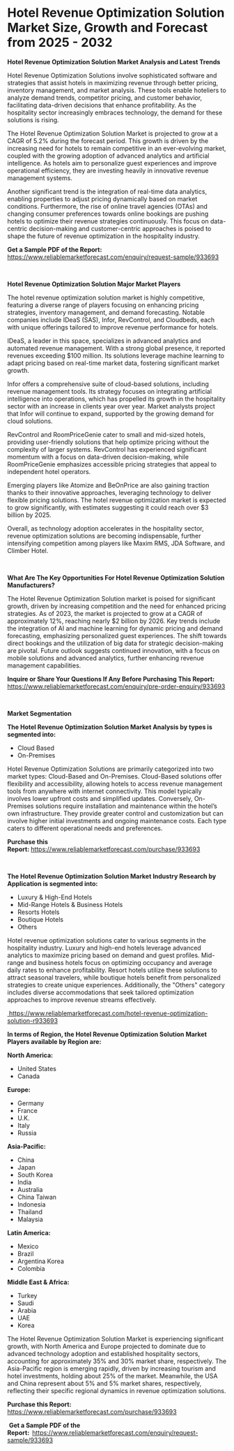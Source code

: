 <p><h1>Hotel Revenue Optimization Solution Market Size, Growth and Forecast from 2025 - 2032</h1></p><p><strong>Hotel Revenue Optimization Solution Market Analysis and Latest Trends</strong></p>
<p><p>Hotel Revenue Optimization Solutions involve sophisticated software and strategies that assist hotels in maximizing revenue through better pricing, inventory management, and market analysis. These tools enable hoteliers to analyze demand trends, competitor pricing, and customer behavior, facilitating data-driven decisions that enhance profitability. As the hospitality sector increasingly embraces technology, the demand for these solutions is rising.</p><p>The Hotel Revenue Optimization Solution Market is projected to grow at a CAGR of 5.2% during the forecast period. This growth is driven by the increasing need for hotels to remain competitive in an ever-evolving market, coupled with the growing adoption of advanced analytics and artificial intelligence. As hotels aim to personalize guest experiences and improve operational efficiency, they are investing heavily in innovative revenue management systems. </p><p>Another significant trend is the integration of real-time data analytics, enabling properties to adjust pricing dynamically based on market conditions. Furthermore, the rise of online travel agencies (OTAs) and changing consumer preferences towards online bookings are pushing hotels to optimize their revenue strategies continuously. This focus on data-centric decision-making and customer-centric approaches is poised to shape the future of revenue optimization in the hospitality industry.</p></p>
<p><strong>Get a Sample PDF of the Report:&nbsp;</strong> <a href="https://www.reliablemarketforecast.com/enquiry/request-sample/933693?utm_campaign=1832&utm_medium=2&utm_source=Github&utm_content=ia&utm_term=18042025&utm_id=hotel-revenue-optimization-solution">https://www.reliablemarketforecast.com/enquiry/request-sample/933693</a></p>
<p>&nbsp;</p>
<p><strong>Hotel Revenue Optimization Solution Major Market Players</strong></p>
<p><p>The hotel revenue optimization solution market is highly competitive, featuring a diverse range of players focusing on enhancing pricing strategies, inventory management, and demand forecasting. Notable companies include IDeaS (SAS), Infor, RevControl, and Cloudbeds, each with unique offerings tailored to improve revenue performance for hotels.</p><p>IDeaS, a leader in this space, specializes in advanced analytics and automated revenue management. With a strong global presence, it reported revenues exceeding $100 million. Its solutions leverage machine learning to adapt pricing based on real-time market data, fostering significant market growth.</p><p>Infor offers a comprehensive suite of cloud-based solutions, including revenue management tools. Its strategy focuses on integrating artificial intelligence into operations, which has propelled its growth in the hospitality sector with an increase in clients year over year. Market analysts project that Infor will continue to expand, supported by the growing demand for cloud solutions.</p><p>RevControl and RoomPriceGenie cater to small and mid-sized hotels, providing user-friendly solutions that help optimize pricing without the complexity of larger systems. RevControl has experienced significant momentum with a focus on data-driven decision-making, while RoomPriceGenie emphasizes accessible pricing strategies that appeal to independent hotel operators.</p><p>Emerging players like Atomize and BeOnPrice are also gaining traction thanks to their innovative approaches, leveraging technology to deliver flexible pricing solutions. The hotel revenue optimization market is expected to grow significantly, with estimates suggesting it could reach over $3 billion by 2025.</p><p>Overall, as technology adoption accelerates in the hospitality sector, revenue optimization solutions are becoming indispensable, further intensifying competition among players like Maxim RMS, JDA Software, and Climber Hotel.</p></p>
<p>&nbsp;</p>
<p><strong>What Are The Key Opportunities For Hotel Revenue Optimization Solution Manufacturers?</strong></p>
<p><p>The Hotel Revenue Optimization Solution market is poised for significant growth, driven by increasing competition and the need for enhanced pricing strategies. As of 2023, the market is projected to grow at a CAGR of approximately 12%, reaching nearly $2 billion by 2026. Key trends include the integration of AI and machine learning for dynamic pricing and demand forecasting, emphasizing personalized guest experiences. The shift towards direct bookings and the utilization of big data for strategic decision-making are pivotal. Future outlook suggests continued innovation, with a focus on mobile solutions and advanced analytics, further enhancing revenue management capabilities.</p></p>
<p><strong>Inquire or Share Your Questions If Any Before Purchasing This Report:</strong> <a href="https://www.reliablemarketforecast.com/enquiry/pre-order-enquiry/933693?utm_campaign=1832&utm_medium=2&utm_source=Github&utm_content=ia&utm_term=18042025&utm_id=hotel-revenue-optimization-solution">https://www.reliablemarketforecast.com/enquiry/pre-order-enquiry/933693</a></p>
<p>&nbsp;</p>
<p><strong>Market Segmentation</strong></p>
<p><strong>The Hotel Revenue Optimization Solution Market Analysis by types is segmented into:</strong></p>
<p><ul><li>Cloud Based</li><li>On-Premises</li></ul></p>
<p><p>Hotel Revenue Optimization Solutions are primarily categorized into two market types: Cloud-Based and On-Premises. Cloud-Based solutions offer flexibility and accessibility, allowing hotels to access revenue management tools from anywhere with internet connectivity. This model typically involves lower upfront costs and simplified updates. Conversely, On-Premises solutions require installation and maintenance within the hotel’s own infrastructure. They provide greater control and customization but can involve higher initial investments and ongoing maintenance costs. Each type caters to different operational needs and preferences.</p></p>
<p><strong>Purchase this Report:&nbsp;</strong><a href="https://www.reliablemarketforecast.com/purchase/933693?utm_campaign=1832&utm_medium=2&utm_source=Github&utm_content=ia&utm_term=18042025&utm_id=hotel-revenue-optimization-solution">https://www.reliablemarketforecast.com/purchase/933693</a></p>
<p>&nbsp;</p>
<p><strong>The Hotel Revenue Optimization Solution Market Industry Research by Application is segmented into:</strong></p>
<p><ul><li>Luxury & High-End Hotels</li><li>Mid-Range Hotels & Business Hotels</li><li>Resorts Hotels</li><li>Boutique Hotels</li><li>Others</li></ul></p>
<p><p>Hotel revenue optimization solutions cater to various segments in the hospitality industry. Luxury and high-end hotels leverage advanced analytics to maximize pricing based on demand and guest profiles. Mid-range and business hotels focus on optimizing occupancy and average daily rates to enhance profitability. Resort hotels utilize these solutions to attract seasonal travelers, while boutique hotels benefit from personalized strategies to create unique experiences. Additionally, the "Others" category includes diverse accommodations that seek tailored optimization approaches to improve revenue streams effectively.</p></p>
<p><a href="https://www.reliablemarketforecast.com/hotel-revenue-optimization-solution-r933693?utm_campaign=1832&utm_medium=2&utm_source=Github&utm_content=ia&utm_term=18042025&utm_id=hotel-revenue-optimization-solution">&nbsp;https://www.reliablemarketforecast.com/hotel-revenue-optimization-solution-r933693</a></p>
<p><strong>In terms of Region, the Hotel Revenue Optimization Solution Market Players available by Region are:</strong></p>
<p>
    <p> <strong> North America: </strong>
        <ul>
            <li>United States</li>
            <li>Canada</li>
        </ul>
        </p> 
    <p> <strong> Europe: </strong>
        <ul>
            <li>Germany</li>
            <li>France</li>
            <li>U.K.</li>
            <li>Italy</li>
            <li>Russia</li>
        </ul>
        </p> 
    <p> <strong> Asia-Pacific: </strong>
        <ul>
            <li>China</li>
            <li>Japan</li>
            <li>South Korea</li>
            <li>India</li>
            <li>Australia</li>
            <li>China Taiwan</li>
            <li>Indonesia</li>
            <li>Thailand</li>
            <li>Malaysia</li>
        </ul>
        </p> 
    <p> <strong> Latin America: </strong>
        <ul>
            <li>Mexico</li>
            <li>Brazil</li>
            <li>Argentina Korea</li>
            <li>Colombia</li>
        </ul>
        </p> 
    <p> <strong> Middle East & Africa: </strong>
        <ul>
            <li>Turkey</li>
            <li>Saudi</li>
            <li>Arabia</li>
            <li>UAE</li>
            <li>Korea</li>
        </ul>
    </p>
    </p>
<p><p>The Hotel Revenue Optimization Solution Market is experiencing significant growth, with North America and Europe projected to dominate due to advanced technology adoption and established hospitality sectors, accounting for approximately 35% and 30% market share, respectively. The Asia-Pacific region is emerging rapidly, driven by increasing tourism and hotel investments, holding about 25% of the market. Meanwhile, the USA and China represent about 5% and 5% market shares, respectively, reflecting their specific regional dynamics in revenue optimization solutions.</p></p>
<p><strong>Purchase this Report: </strong><a href="https://www.reliablemarketforecast.com/purchase/933693?utm_campaign=1832&utm_medium=2&utm_source=Github&utm_content=ia&utm_term=18042025&utm_id=hotel-revenue-optimization-solution">https://www.reliablemarketforecast.com/purchase/933693</a></p>
<p>&nbsp;<strong>Get a Sample PDF of the Report:&nbsp;&nbsp;</strong><a href="https://www.reliablemarketforecast.com/enquiry/request-sample/933693?utm_campaign=1832&utm_medium=2&utm_source=Github&utm_content=ia&utm_term=18042025&utm_id=hotel-revenue-optimization-solution">https://www.reliablemarketforecast.com/enquiry/request-sample/933693</a></p>
<p><strong></strong></p>
<p><p></p><p></p><p></p></p>